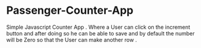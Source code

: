 # Passenger-Counter-App

Simple Javascript Counter App . Where a User can click on the increment button and after doing so he can be able to save and by default the number will be Zero so that the User can make another row .
